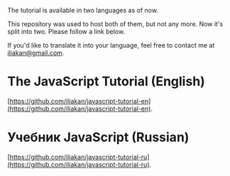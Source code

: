 The tutorial is available in two languages as of now.

This repository was used to host both of them, but not any more. Now it's split into two. Please follow a link below.

If you'd like to translate it into your language, feel free to contact me at iliakan@gmail.com.

# The JavaScript Tutorial (English)

[https://github.com/iliakan/javascript-tutorial-en](https://github.com/iliakan/javascript-tutorial-en).

# Учебник JavaScript (Russian)

[https://github.com/iliakan/javascript-tutorial-ru](https://github.com/iliakan/javascript-tutorial-ru).
